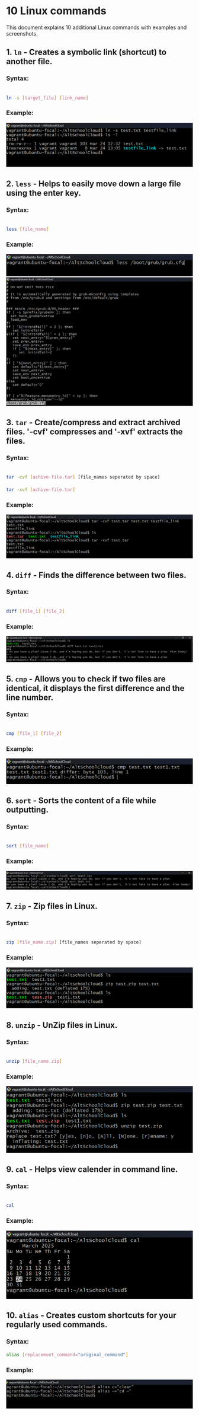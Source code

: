 

 # 10 Linux commands
   This document explains 10 additional Linux commands with examples and screenshots.


 ## 1. `ln` - Creates a symbolic link (shortcut) to another file. 

 ### Syntax:

```bash 
	
ln -s [target_file] [link_name]
```
 
 ### Example:
	
![ln](images/ln_command.png)

 
 ## 2. `less` - Helps to easily move down a large file using the enter key.

 ### Syntax:

```bash

less [file_name]
```

 ### Example:
	
![less](images/less%20command%201.png)
![less](images/less%20command%20output.png)

 ## 3. `tar` - Create/compress and extract archived files. '-cvf' compresses and '-xvf' extracts the files.

 ### Syntax:

```bash

tar -cvf [achive-file.tar] [file_names seperated by space]
	
tar -xvf [achive-file.tar]
```

 ### Example:
	
![tar](images/tar%20command.png)

 ## 4. `diff` - Finds the difference between two files.

 ### Syntax:

```bash

diff [file_1] [file_2]
```


 ### Example:
	
![diff](images/diff%20command.png)

 ## 5. `cmp` - Allows you to check if two files are identical, it displays the first difference and the line number.

 ### Syntax:

```bash

cmp [file_1] [file_2] 
```

 ### Example:
	
![cmp](images/cmp%20command.png)

 ## 6. `sort` - Sorts the content of a file while outputting.

 ### Syntax:

```bash

sort [file_name]
```

 ### Example:
	
![sort](images/sort%20command.png)

 ## 7. `zip` - Zip files in Linux.

 ### Syntax:

```bash

zip [file_name.zip] [file_names seperated by space]
```

 ### Example:
	
![zip](images/zip%20command.png)

 ## 8. `unzip` - UnZip files in Linux.

 ### Syntax:

```bash

unzip [file_name.zip]
```

 ### Example:
	
![unzip](images/unzip%20command.png)


 ## 9. `cal` - Helps view calender in command line.

 ### Syntax:

```bash

cal
```

 ### Example:
	
![cal](images/cal%20command.png)

 ## 10. `alias` - Creates custom shortcuts for your regularly used commands.

 ### Syntax:

```bash
alias [replacement_command="original_command"]
```

 ### Example:
	
![alias](images/alias%20command.png)
